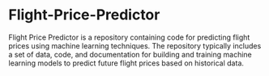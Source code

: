 # Flight-Price-Predictor
Flight Price Predictor  is a repository containing code for predicting flight prices using machine learning techniques. The repository typically includes a set of data, code, and documentation for building and training machine learning models to predict future flight prices based on historical data.
